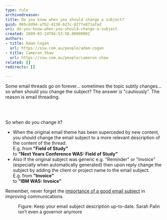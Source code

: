 ```yaml
---
type: rule
archivedreason: 
title: Do you know when you should change a subject?
guid: 065cdd94-afb2-4138-b27c-8277e871afad
uri: do-you-know-when-you-should-change-a-subject
created: 2009-03-24T04:53:58.0000000Z
authors:
- title: Adam Cogan
  url: https://ssw.com.au/people/adam-cogan
- title: Cameron Shaw
  url: https://ssw.com.au/people/cameron-shaw
related: []
redirects: []

---
```




  <p>Some email threads go on forever... sometimes the topic subtly changes... so when should you change the subject? The answer is &quot;cautiously&quot;. The reason is email threading.</p>

<br><excerpt class='endintro'></excerpt><br>
<p>So when do you change it?</p><ul><li>When the original email theme has been superceded by new content, you should change the email subject to a more relevant description of the content of the thread.<br> E.g. from<strong> &quot;Field of Study&quot;</strong><br> to 
      <strong>&quot;Next Years Conference WAS&#58; Field of Study&quot;</strong></li><li>Also if the original subject was generic e.g. &quot;Reminder&quot; or &quot;Invoice&quot; (especially when automatically generated) then upon reply change the subject by adding the client or project name to the email subject.<br> E.g. from 
      <strong>&quot;Invoice&quot;</strong><br> to 
      <strong>&quot;IBM WAS&#58; Invoice&quot;</strong></li></ul><p>Remember, never forget the 
   <span>
      <a title="Realize the Importance of a Good Email Subject" href="/Pages/ImportanceOfAGoodSubject.aspx">importance of a good email subject</a></span> in improving communications.</p><dl class="image"><dt><img src="/PublishingImages/SarahPalin.jpg" alt="" /></dt><dd>Figure&#58; Keep your email subject description up-to-date. Sarah Palin isn’t even a governor anymore</dd></dl>​ 


